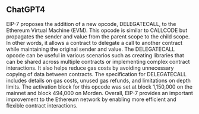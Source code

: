 ## ChatGPT4

EIP-7 proposes the addition of a new opcode, DELEGATECALL, to the Ethereum Virtual Machine (EVM). This opcode is similar to CALLCODE but propagates the sender and value from the parent scope to the child scope. In other words, it allows a contract to delegate a call to another contract while maintaining the original sender and value. The DELEGATECALL opcode can be useful in various scenarios such as creating libraries that can be shared across multiple contracts or implementing complex contract interactions. It also helps reduce gas costs by avoiding unnecessary copying of data between contracts. The specification for DELEGATECALL includes details on gas costs, unused gas refunds, and limitations on depth limits. The activation block for this opcode was set at block 1,150,000 on the mainnet and block 494,000 on Morden. Overall, EIP-7 provides an important improvement to the Ethereum network by enabling more efficient and flexible contract interactions.
